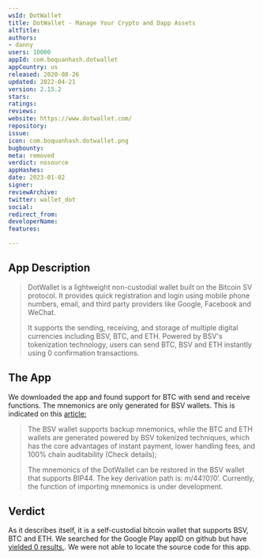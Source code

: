 ```yaml
---
wsId: DotWallet
title: DotWallet - Manage Your Crypto and Dapp Assets
altTitle: 
authors:
- danny
users: 10000
appId: com.boquanhash.dotwallet
appCountry: us
released: 2020-08-26
updated: 2022-04-21
version: 2.15.2
stars: 
ratings: 
reviews: 
website: https://www.dotwallet.com/
repository: 
issue: 
icon: com.boquanhash.dotwallet.png
bugbounty: 
meta: removed
verdict: nosource
appHashes: 
date: 2023-01-02
signer: 
reviewArchive: 
twitter: wallet_dot
social: 
redirect_from: 
developerName: 
features: 

---
```


## App Description

> DotWallet is a lightweight non-custodial wallet built on the Bitcoin SV protocol. It provides quick registration and login using mobile phone numbers, email, and third party providers like Google, Facebook and WeChat.
>
> It supports the sending, receiving, and storage of multiple digital currencies including BSV, BTC, and ETH. Powered by BSV's tokenization technology, users can send BTC, BSV and ETH instantly using 0 confirmation transactions.

## The App

We downloaded the app and found support for BTC with send and receive functions. The mnemonics are only generated for BSV wallets. This is indicated on this [article:](https://www.dotwallet.com/en/article/208)

> The BSV wallet supports backup mnemonics, while the BTC and ETH wallets are generated powered by BSV tokenized techniques, which has the core advantages of instant payment, lower handling fees, and 100% chain auditability (Check details);
>
> The mnemonics of the DotWallet can be restored in the BSV wallet that supports BIP44. The key derivation path is: m/44’/0’/0’. Currently, the function of importing mnemonics is under development.

## Verdict

As it describes itself, it is a self-custodial bitcoin wallet that supports BSV, BTC and ETH. We searched for the Google Play appID on github but have [yielded 0 results.](https://github.com/search?q=com.boquanhash.dotwallet). We were not able to locate the source code for this app.
